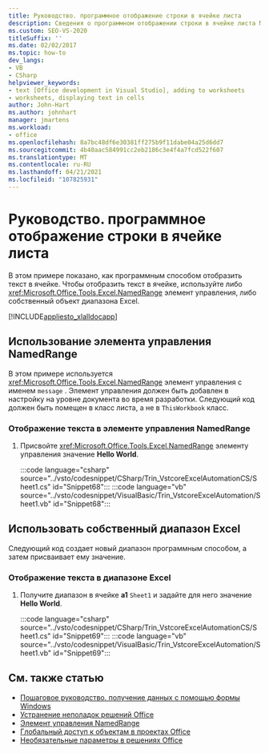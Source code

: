 ```yaml
---
title: Руководство. программное отображение строки в ячейке листа
description: Сведения о программном отображении строки в ячейке листа Microsoft Excel с помощью элемента управления NamedRange или собственного объекта диапазона Excel.
ms.custom: SEO-VS-2020
titleSuffix: ''
ms.date: 02/02/2017
ms.topic: how-to
dev_langs:
- VB
- CSharp
helpviewer_keywords:
- text [Office development in Visual Studio], adding to worksheets
- worksheets, displaying text in cells
author: John-Hart
ms.author: johnhart
manager: jmartens
ms.workload:
- office
ms.openlocfilehash: 8a7bc48df6e30381ff275b9f11dabe04a25d6dd7
ms.sourcegitcommit: 4b40aac584991cc2eb2186c3e4f4a7fcd522f607
ms.translationtype: MT
ms.contentlocale: ru-RU
ms.lasthandoff: 04/21/2021
ms.locfileid: "107825931"
---
```

# <a name="how-to-programmatically-display-a-string-in-a-worksheet-cell"></a>Руководство. программное отображение строки в ячейке листа
  В этом примере показано, как программным способом отобразить текст в ячейке. Чтобы отобразить текст в ячейке, используйте либо <xref:Microsoft.Office.Tools.Excel.NamedRange> элемент управления, либо собственный объект диапазона Excel.

 [!INCLUDE[appliesto_xlalldocapp](../vsto/includes/appliesto-xlalldocapp-md.md)]

## <a name="use-a-namedrange-control"></a>Использование элемента управления NamedRange
 В этом примере используется <xref:Microsoft.Office.Tools.Excel.NamedRange> элемент управления с именем `message` . Элемент управления должен быть добавлен в настройку на уровне документа во время разработки. Следующий код должен быть помещен в класс листа, а не в `ThisWorkbook` класс.

### <a name="to-display-text-in-a-namedrange-control"></a>Отображение текста в элементе управления NamedRange

1. Присвойте <xref:Microsoft.Office.Tools.Excel.NamedRange> элементу управления значение **Hello World**.

     :::code language="csharp" source="../vsto/codesnippet/CSharp/Trin_VstcoreExcelAutomationCS/Sheet1.cs" id="Snippet68":::
     :::code language="vb" source="../vsto/codesnippet/VisualBasic/Trin_VstcoreExcelAutomation/Sheet1.vb" id="Snippet68":::

## <a name="use-a-native-excel-range"></a>Использовать собственный диапазон Excel
 Следующий код создает новый диапазон программным способом, а затем присваивает ему значение.

### <a name="to-display-text-in-an-excel-range"></a>Отображение текста в диапазоне Excel

1. Получите диапазон в ячейке **a1** `Sheet1` и задайте для него значение **Hello World**.

     :::code language="csharp" source="../vsto/codesnippet/CSharp/Trin_VstcoreExcelAutomationCS/Sheet1.cs" id="Snippet69":::
     :::code language="vb" source="../vsto/codesnippet/VisualBasic/Trin_VstcoreExcelAutomation/Sheet1.vb" id="Snippet69":::

## <a name="see-also"></a>См. также статью
- [Пошаговое руководство. получение данных с помощью формы Windows](../vsto/walkthrough-collecting-data-using-a-windows-form.md)
- [Устранение неполадок решений Office](../vsto/troubleshooting-office-solutions.md)
- [Элемент управления NamedRange](../vsto/namedrange-control.md)
- [Глобальный доступ к объектам в проектах Office](../vsto/global-access-to-objects-in-office-projects.md)
- [Необязательные параметры в решениях Office](../vsto/optional-parameters-in-office-solutions.md)
